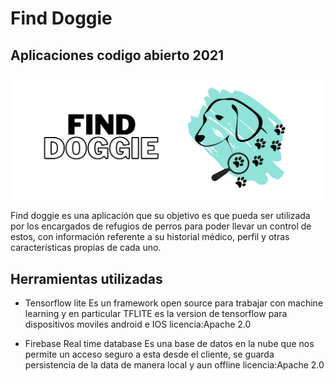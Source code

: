 # Find Doggie
## Aplicaciones codigo abierto 2021

![findDoggie](https://raw.githubusercontent.com/VladiGH/TFLClassify/master/finish/src/main/res/drawable/find_doggie_logo.png)


Find doggie es una aplicación que su objetivo es que pueda ser utilizada por los encargados de refugios de perros para poder llevar un control de estos, con información referente a su historial médico, perfil y otras características propias de cada uno. 

## Herramientas utilizadas 

- Tensorflow lite 
Es un framework open source para trabajar con machine learning y en particular TFLITE es la version de tensorflow para dispositivos moviles android e IOS
licencia:Apache 2.0

- Firebase Real time database
Es una base de datos en la nube que nos permite un acceso seguro a esta desde el cliente, se guarda persistencia de la data de manera local y aun offline
licencia:Apache 2.0

